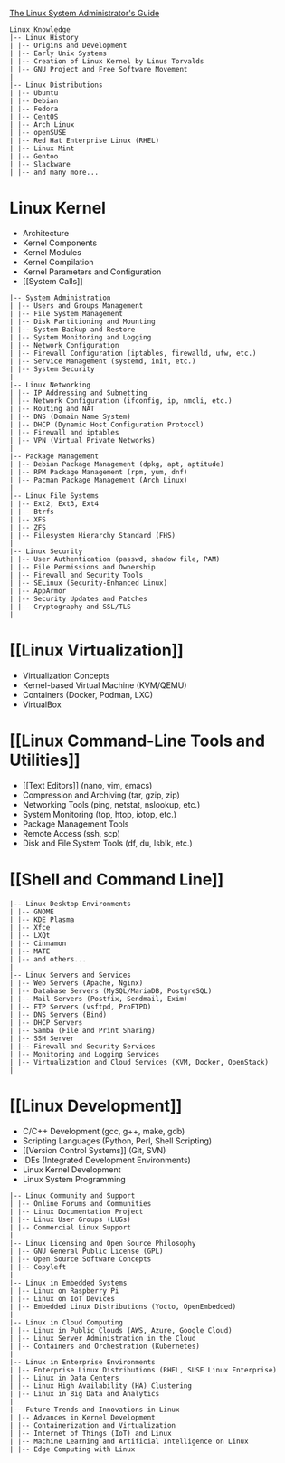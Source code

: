 
[The Linux System Administrator's Guide](https://tldp.org/LDP/sag/html/index.html)

```
Linux Knowledge
|-- Linux History
| |-- Origins and Development
| |-- Early Unix Systems
| |-- Creation of Linux Kernel by Linus Torvalds
| |-- GNU Project and Free Software Movement
|
|-- Linux Distributions
| |-- Ubuntu
| |-- Debian
| |-- Fedora
| |-- CentOS
| |-- Arch Linux
| |-- openSUSE
| |-- Red Hat Enterprise Linux (RHEL)
| |-- Linux Mint
| |-- Gentoo
| |-- Slackware
| |-- and many more...
```

# Linux Kernel
 - Architecture
 - Kernel Components
 - Kernel Modules
 - Kernel Compilation
 - Kernel Parameters and Configuration
 - [[System Calls]]

```
|-- System Administration
| |-- Users and Groups Management
| |-- File System Management
| |-- Disk Partitioning and Mounting
| |-- System Backup and Restore
| |-- System Monitoring and Logging
| |-- Network Configuration
| |-- Firewall Configuration (iptables, firewalld, ufw, etc.)
| |-- Service Management (systemd, init, etc.)
| |-- System Security
|
|-- Linux Networking
| |-- IP Addressing and Subnetting
| |-- Network Configuration (ifconfig, ip, nmcli, etc.)
| |-- Routing and NAT
| |-- DNS (Domain Name System)
| |-- DHCP (Dynamic Host Configuration Protocol)
| |-- Firewall and iptables
| |-- VPN (Virtual Private Networks)
|
|-- Package Management
| |-- Debian Package Management (dpkg, apt, aptitude)
| |-- RPM Package Management (rpm, yum, dnf)
| |-- Pacman Package Management (Arch Linux)
|
|-- Linux File Systems
| |-- Ext2, Ext3, Ext4
| |-- Btrfs
| |-- XFS
| |-- ZFS
| |-- Filesystem Hierarchy Standard (FHS)
|
|-- Linux Security
| |-- User Authentication (passwd, shadow file, PAM)
| |-- File Permissions and Ownership
| |-- Firewall and Security Tools
| |-- SELinux (Security-Enhanced Linux)
| |-- AppArmor
| |-- Security Updates and Patches
| |-- Cryptography and SSL/TLS
|
```

# [[Linux Virtualization]]
 - Virtualization Concepts
 - Kernel-based Virtual Machine (KVM/QEMU)
 - Containers (Docker, Podman, LXC)
 - VirtualBox

# [[Linux Command-Line Tools and Utilities]]
 - [[Text Editors]] (nano, vim, emacs)
 - Compression and Archiving (tar, gzip, zip)
 - Networking Tools (ping, netstat, nslookup, etc.)
 - System Monitoring (top, htop, iotop, etc.)
 - Package Management Tools
 - Remote Access (ssh, scp)
 - Disk and File System Tools (df, du, lsblk, etc.)

# [[Shell and Command Line]]


```
|-- Linux Desktop Environments
| |-- GNOME
| |-- KDE Plasma
| |-- Xfce
| |-- LXQt
| |-- Cinnamon
| |-- MATE
| |-- and others...
|
|-- Linux Servers and Services
| |-- Web Servers (Apache, Nginx)
| |-- Database Servers (MySQL/MariaDB, PostgreSQL)
| |-- Mail Servers (Postfix, Sendmail, Exim)
| |-- FTP Servers (vsftpd, ProFTPD)
| |-- DNS Servers (Bind)
| |-- DHCP Servers
| |-- Samba (File and Print Sharing)
| |-- SSH Server
| |-- Firewall and Security Services
| |-- Monitoring and Logging Services
| |-- Virtualization and Cloud Services (KVM, Docker, OpenStack)
|
```


# [[Linux Development]]
- C/C++ Development (gcc, g++, make, gdb)
- Scripting Languages (Python, Perl, Shell Scripting)
- [[Version Control Systems]] (Git, SVN)
- IDEs (Integrated Development Environments)
- Linux Kernel Development
- Linux System Programming


```
|-- Linux Community and Support
| |-- Online Forums and Communities
| |-- Linux Documentation Project
| |-- Linux User Groups (LUGs)
| |-- Commercial Linux Support
|
|-- Linux Licensing and Open Source Philosophy
| |-- GNU General Public License (GPL)
| |-- Open Source Software Concepts
| |-- Copyleft
|
|-- Linux in Embedded Systems
| |-- Linux on Raspberry Pi
| |-- Linux on IoT Devices
| |-- Embedded Linux Distributions (Yocto, OpenEmbedded)
|
|-- Linux in Cloud Computing
| |-- Linux in Public Clouds (AWS, Azure, Google Cloud)
| |-- Linux Server Administration in the Cloud
| |-- Containers and Orchestration (Kubernetes)
|
|-- Linux in Enterprise Environments
| |-- Enterprise Linux Distributions (RHEL, SUSE Linux Enterprise)
| |-- Linux in Data Centers
| |-- Linux High Availability (HA) Clustering
| |-- Linux in Big Data and Analytics
|
|-- Future Trends and Innovations in Linux
| |-- Advances in Kernel Development
| |-- Containerization and Virtualization
| |-- Internet of Things (IoT) and Linux
| |-- Machine Learning and Artificial Intelligence on Linux
| |-- Edge Computing with Linux
```
